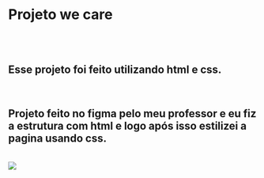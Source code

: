 <h1> Projeto we care </h1>
<br>
<br>
<h2>Esse projeto foi feito utilizando html e css. </h2>
<br>
<h2> Projeto feito no figma pelo meu professor e eu fiz a estrutura com html e logo após isso estilizei a pagina usando css.</h2>
<br>
<img src="https://raw.githubusercontent.com/Weslley-silva23/Projeto-we-care/main/Captura%20de%20tela%202023-09-11%20155043.png">
